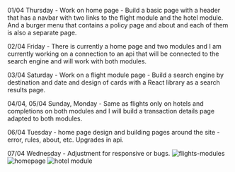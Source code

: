 
01/04 Thursday - Work on home page - Build a basic page with a header that has a navbar with two links to the flight module and the hotel module. And a burger menu that contains a policy page and about and each of them is also a separate page.

02/04 Friday - There is currently a home page and two modules and I am currently working on a connection to an api that will be connected to the search engine and will work with both modules.

03/04 Saturday - Work on a flight module page - Build a search engine by destination and date and design of cards with a React library as a search results page.

04/04, 05/04 Sunday, Monday - Same as flights only on hotels and completions on both modules and I will build a transaction details page adapted to both modules.

06/04 Tuesday - home page design and building pages around the site - error, rules, about, etc. Upgrades in api.

07/04 Wednesday - Adjustment for responsive or bugs.
![flights-modules](https://user-images.githubusercontent.com/77917012/113299495-9a6ebc00-9305-11eb-82dc-a87d8df2b342.PNG)
![homepage](https://user-images.githubusercontent.com/77917012/113299502-9b9fe900-9305-11eb-9f39-c49ab2eb5ae5.PNG)
![hotel module](https://user-images.githubusercontent.com/77917012/113299506-9c387f80-9305-11eb-9991-c6816aa35ce2.PNG)
